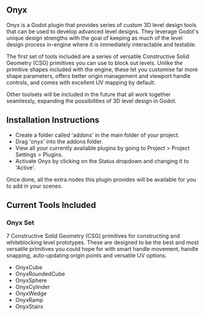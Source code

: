 ## Onyx
Onyx is a Godot plugin that provides series of custom 3D level design tools that can be used to develop advanced level designs.  They leverage Godot's unique design strengths with the goal of keeping as much of the level design process in-engine where it is immediately interactable and testable.

The first set of tools included are a series of versatile Constructive Solid Geometry (CSG) primitives you can use to block out levels.  Unlike the primitive shapes included with the engine, these let you customise far more shape parameters, offers better origin management and viewport handle controls, and comes with excellent UV mapping by default.

Other toolsets will be included in the future that all work together seamlessly, expanding the possibilities of 3D level design in Godot.

## Installation Instructions
- Create a folder called 'addons' in the main folder of your project.
- Drag 'onyx' into the addons folder.
- View all your currently available plugins by going to Project > Project Settings > Plugins.
- Activate Onyx by clicking on the Status dropdown and changing it to 'Active'.

Once done, all the extra nodes this plugin provides will be available for you to add in your scenes.



## Current Tools Included

### Onyx Set
7 Constructive Solid Geometry (CSG) primitives for constructing and whiteblocking level prototypes.  These are designed to be the best and most versatile primitives you could hope for with smart handle movement, handle snapping, auto-updating origin points and versatile UV options.
- OnyxCube
- OnyxRoundedCube
- OnyxSphere
- OnyxCylinder
- OnyxWedge
- OnyxRamp
- OnyxStairs



